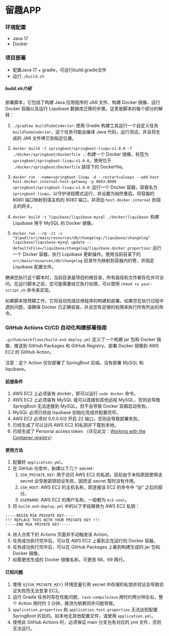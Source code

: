 # 留趣APP

### 环境配置

- Java 17
- Docker

### 项目部署

- 配置Java 17 + gradle，可运行build.gradle文件
- 运行`./build.sh`

##### build.sh介绍

部署脚本，它包括了构建 Java 应用程序的 JAR 文件、构建 Docker 镜像、运行 Docker 容器以及运行 Liquibase 数据库迁移的步骤。这里是脚本的每个部分的解释：

1. `./gradlew buildTodoCoderJar`: 使用 Gradle 构建工具运行一个自定义任务 `buildTodoCoderJar`，这个任务可能会编译 Java 代码，运行测试，并且将生成的 JAR 文件拷贝到指定位置。

2. `docker build -t springboot/springboot-liuqu:v1.0.0 -f ./docker/springboot/Dockerfile .`: 构建一个 Docker 镜像，标签为 `springboot/springboot-liuqu:v1.0.0`，使用位于 `./docker/springboot/Dockerfile` 路径下的 Dockerfile。

3. `docker run --name=springboot-liuqu -d --restart=always --add-host host.docker.internal:host-gateway -p 8083:8080 springboot/springboot-liuqu:v1.0.0`: 运行一个 Docker 容器，容器名为 `springboot-liuqu`，以守护进程模式运行，并设置为始终重启。将容器的 8080 端口映射到宿主机的 8083 端口，并添加 `host.docker.internal` 到宿主的网关。

4. `docker build -t liquibase/liquibase-mysql ./docker/liquibase`: 构建 Liquibase 用于 MySQL 的 Docker 镜像。

5. `docker run --rm -it -v "$(pwd)/src/main/resources/db/changelog:/liquibase/changelog" liquibase/liquibase-mysql update --defaultsFile=/liquibase/changelog/liquibase.docker.properties`: 运行一个 Docker 容器，执行 Liquibase 更新操作。使用当前目录下的 `src/main/resources/db/changelog` 目录作为映射到容器内的卷，并指定 Liquibase 配置文件。

确保您执行这个脚本时，当前目录是项目的根目录，所有路径和文件都存在并可访问。在运行脚本之前，您可能需要给它执行权限，可以使用 `chmod +x your-script.sh` 命令来实现。

如果脚本按预期工作，它将自动完成应用程序的构建和部署。如果您在执行过程中遇到问题，请确保 Docker 已正确安装，并且您有足够的权限来执行所有列出的命令。

### GitHub Actions CI/CD 自动化构建部署指南

`.github/workflows/build-and-deploy.yml` 定义了一个构建 jar 包和 Docker 镜像、推送到 GitHub Packages 和 GitHub Registry、部署 Docker 镜像到 AWS EC2 的 GitHub Action。

注意：这个 Action 仅仅部署了 SpringBoot 后端，没有部署 MySQL 和 liquibase。

#### 前提条件

1. AWS EC2 上必须装有 docker，即可以运行 `sudo docker` 命令。
2. AWS EC2 上必须装有 MySQL 或可以连接到其他远程 MySQL，否则会导致 SpringBoot 无法连接到 MySQL，但不会导致 Docker 容器启动失败。
3. MySQL 必须已经由 liquibase 初始化完成并配置完毕。
4. AWS EC2 必须对 0.0.0.0/0 开启 22 端口，否则会导致部署失败。
5. 已经生成了可以访问 AWS EC2 的私钥并下载到本地。
6. 已经生成了 Personal access token （详见此文：[Working with the Container registry](https://docs.github.com/en/packages/working-with-a-github-packages-registry/working-with-the-container-registry)）

#### 使用方法

1. 配置好 `application.yml`。
2. 在 GitHub 仓库中，新建以下几个 secret:
   1. `SSH_PRIVATE_KEY`: 用于访问 AWS EC2 的私钥，目前由于未知原因使用该 secret 会导致密钥验证失败，因而该 secret 暂时没有作用。
   2. `SSH_HOST`: AWS EC2 的主机名称，即连接该 EC2 的命令中 “@” 之后的部分。
   3. `USERNAME`: AWS EC2 的用户名称。一般都为 `ec2-user`。
3. 将 `build-and-deploy.yml` 中的以下字段替换为 AWS EC2 私钥：

```
-----BEGIN RSA PRIVATE KEY-----
!!! REPLACE THIS WITH YOUR PRIVATE KEY !!!
-----END RSA PRIVATE KEY-----
```
4. 进入仓库下的 Actions 页面并手动触发该 Action。
5. 任务成功执行完毕后，可以在 AWS EC2 上看到正在运行的 Docker 容器。
6. 任务成功执行完毕后，可以在 GitHub Packages 上看到构建生成的 jar 包和 Docker 镜像。
7. 如需更改生成的 Docker 镜像名称，可更改 68、69 两行。

#### 已知问题

1. 使用 `${SSH_PRIVATE_KEY}` 环境变量引用 secret 中存储的私钥并验证会导致验证失败而无法登录 EC2。
2. 运行 Gradle 任务时存在性能问题，`task:compileJava` 用时约两分钟左右，整个 Action 用时约 3 分钟，推测为依赖同步问题导致。
3. `application.properties` 和 `application.test.properties` 无法达到配置 SpringBoot 的目的。如本地无其他配置文件，请使用 `application.yml`。
4. 使用此 GitHub Actions 时，必须保证 main 分支也有对应的 yml 文件，否则无法运行。
